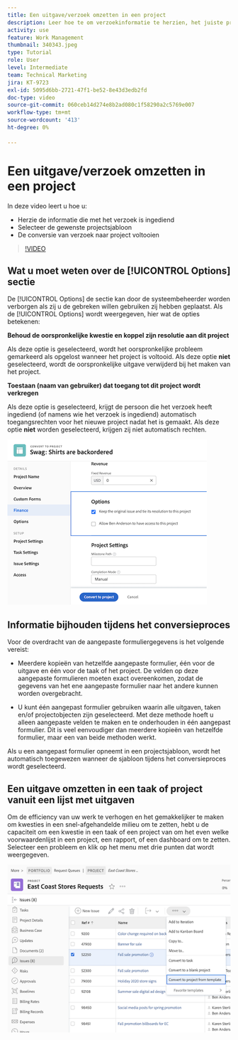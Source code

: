 ```yaml
---
title: Een uitgave/verzoek omzetten in een project
description: Leer hoe te om verzoekinformatie te herzien, het juiste projectmalplaatje te selecteren, en het verzoek in een project om te zetten.
activity: use
feature: Work Management
thumbnail: 340343.jpeg
type: Tutorial
role: User
level: Intermediate
team: Technical Marketing
jira: KT-9723
exl-id: 5095d6bb-2721-47f1-be52-8e43d3edb2fd
doc-type: video
source-git-commit: 060ceb14d274e8b2ad080c1f58290a2c5769e007
workflow-type: tm+mt
source-wordcount: '413'
ht-degree: 0%

---
```


# Een uitgave/verzoek omzetten in een project

In deze video leert u hoe u:

* Herzie de informatie die met het verzoek is ingediend
* Selecteer de gewenste projectsjabloon
* De conversie van verzoek naar project voltooien

>[!VIDEO](https://video.tv.adobe.com/v/340343/?quality=12&learn=on)

## Wat u moet weten over de [!UICONTROL Options] sectie

De [!UICONTROL Options] de sectie kan door de systeembeheerder worden verborgen als zij u de gebreken willen gebruiken zij hebben geplaatst. Als de [!UICONTROL Options] wordt weergegeven, hier wat de opties betekenen:

**Behoud de oorspronkelijke kwestie en koppel zijn resolutie aan dit project**

Als deze optie is geselecteerd, wordt het oorspronkelijke probleem gemarkeerd als opgelost wanneer het project is voltooid. Als deze optie **niet** geselecteerd, wordt de oorspronkelijke uitgave verwijderd bij het maken van het project.

**Toestaan (naam van gebruiker) dat toegang tot dit project wordt verkregen**

Als deze optie is geselecteerd, krijgt de persoon die het verzoek heeft ingediend (of namens wie het verzoek is ingediend) automatisch toegangsrechten voor het nieuwe project nadat het is gemaakt. Als deze optie **niet** worden geselecteerd, krijgen zij niet automatisch rechten.

![Een afbeelding van een projectscherm met conversieopties](assets/conversion-options.png)


## Informatie bijhouden tijdens het conversieproces

Voor de overdracht van de aangepaste formuliergegevens is het volgende vereist:

* Meerdere kopieën van hetzelfde aangepaste formulier, één voor de uitgave en één voor de taak of het project. De velden op deze aangepaste formulieren moeten exact overeenkomen, zodat de gegevens van het ene aangepaste formulier naar het andere kunnen worden overgebracht.

* U kunt één aangepast formulier gebruiken waarin alle uitgaven, taken en/of projectobjecten zijn geselecteerd. Met deze methode hoeft u alleen aangepaste velden te maken en te onderhouden in één aangepast formulier. Dit is veel eenvoudiger dan meerdere kopieën van hetzelfde formulier, maar een van beide methoden werkt.

Als u een aangepast formulier opneemt in een projectsjabloon, wordt het automatisch toegewezen wanneer de sjabloon tijdens het conversieproces wordt geselecteerd.

## Een uitgave omzetten in een taak of project vanuit een lijst met uitgaven

Om de efficiency van uw werk te verhogen en het gemakkelijker te maken om kwesties in een snel-afgehandelde milieu om te zetten, hebt u de capaciteit om een kwestie in een taak of een project van om het even welke voorwaardenlijst in een project, een rapport, of een dashboard om te zetten. Selecteer een probleem en klik op het menu met drie punten dat wordt weergegeven.

![Een afbeelding van een projectiescherm met opties voor het converteren van problemen](assets/convert-from-a-list.png)
